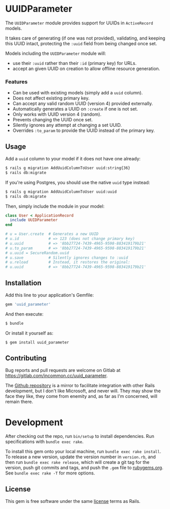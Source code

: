 # UUIDParameter

The `UUIDParameter` module provides support for UUIDs in `ActiveRecord` models.

It takes care of generating (if one was not provided), validating, and keeping
this UUID intact, protecting the `:uuid` field from being changed once set.

Models including the `UUIDParameter` module will:
- use their `:uuid` rather than their `:id` (primary key) for URLs.
- accept an given UUID on creation to allow offline resource generation.

### Features

- Can be used with existing models (simply add a `uuid` column).
- Does not affect existing primary key.
- Can accept any valid random UUID (version 4) provided externally.
- Automatically generates a UUID on `:create` if one is not set.
- Only works with UUID version 4 (random).
- Prevents changing the UUID once set.
- Silently ignores any attempt at changing a set UUID.
- Overrides `:to_param` to provide the UUID instead of the primary key.

## Usage

Add a `uuid` column to your model if it does not have one already:
``` bash
$ rails g migration AddUuidColumnToUser uuid:string{36}
$ rails db:migrate
```

If you're using Postgres, you should use the native `uuid` type instead:
``` bash
$ rails g migration AddUuidColumnToUser uuid:uuid
$ rails db:migrate
```

Then, simply include the module in your model:
``` ruby
class User < ApplicationRecord
  include UUIDParameter
end

# u = User.create  # Generates a new UUID
# u.id             # => 123 (does not change primary key)
# u.uuid           # => '8bb27724-7439-4965-9598-883419179b21'
# u.to_param       # => '8bb27724-7439-4965-9598-883419179b21'
# u.uuid = SecureRandom.uuid
# u.save           # Silently ignores changes to :uuid
# u.reload         # Instead, it restores the original:
# u.uuid           # => '8bb27724-7439-4965-9598-883419179b21'
```

## Installation

Add this line to your application's Gemfile:
```ruby
gem 'uuid_parameter'
```

And then execute:
```bash
$ bundle
```

Or install it yourself as:
```bash
$ gem install uuid_parameter
```

## Contributing

Bug reports and pull requests are welcome on Gitlab at
https://gitlab.com/incommon.cc/uuid_parameter.

The [Github repository] is a mirror to facilitate integration with other Rails
development, but I don't like Microsoft, and never will. They may show the face
they like, they come from enemity and, as far as I'm concerned, will remain
there.

[Github repository]: https://github.com/moners/uuid_parameter

# Development

After checking out the repo, run `bin/setup` to install dependencies.
Run specifications with `bundle exec rake`.

To install this gem onto your local machine, run `bundle exec rake install`. To
release a new version, update the version number in `version.rb`, and then run
`bundle exec rake release`, which will create a git tag for the version, push
git commits and tags, and push the `.gem` file to
[rubygems.org](https://rubygems.org).
See `bundle exec rake -T` for more options.

## License

This gem is free software under the same [license] terms as Rails.

[license]: ./LICENSE
